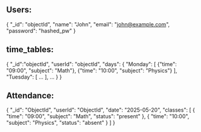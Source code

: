 ## Users:

{
	"_id": "objectId",
	"name": "John",
	"email": "john@example.com",
	"password": "hashed_pw"
}

## time_tables:

{
	"_id":"objectId",
	"userId": "objectId",
	"days":
	{
		"Monday":
		[
			{"time": "09:00", "subject": "Math"},
			{"time": "10:00", "subject": "Physics"}
		],
		"Tuesday": 
		[ 
			... 
		],
		...
	}
}

## Attendance:

{
	"_id": "ObjectId",
	"userId": "ObjectId",
	"date": "2025-05-20",
	"classes": 
	[
		{ "time": "09:00", "subject": "Math", "status": "present" },
		{ "time": "10:00", "subject": "Physics", "status": "absent" }
	]
}

